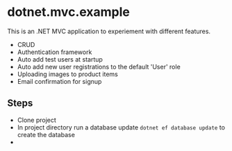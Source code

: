 ﻿# dotnet.mvc.example

This is an .NET MVC application to experiement with different features.

* CRUD
* Authentication framework
* Auto add test users at startup
* Auto add new user registrations to the default 'User' role
* Uploading images to product items
* Email confirmation for signup


## Steps
* Clone project
* In project directory run a database update `dotnet ef database update` to create the database
* 
